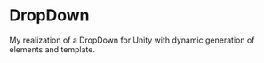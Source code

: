 # DropDown
 My realization of a DropDown for Unity with dynamic generation of elements and template.
